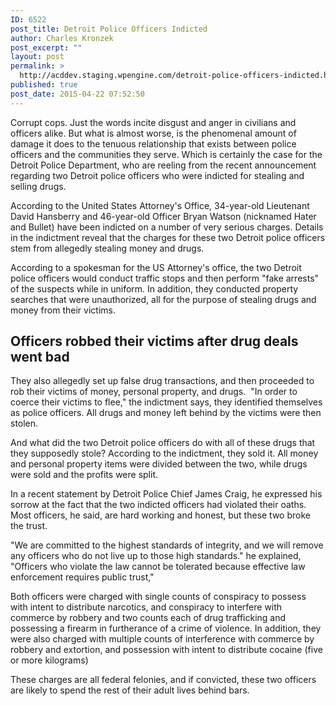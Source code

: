 ```yaml
---
ID: 6522
post_title: Detroit Police Officers Indicted
author: Charles Kronzek
post_excerpt: ""
layout: post
permalink: >
  http://acddev.staging.wpengine.com/detroit-police-officers-indicted.html
published: true
post_date: 2015-04-22 07:52:50
---
```

Corrupt cops. Just the words incite disgust and anger in civilians and officers alike. But what is almost worse, is the phenomenal amount of damage it does to the tenuous relationship that exists between police officers and the communities they serve. Which is certainly the case for the Detroit Police Department, who are reeling from the recent announcement regarding two Detroit police officers who were indicted for stealing and selling drugs.<!--more-->

According to the United States Attorney's Office, 34-year-old Lieutenant David Hansberry and 46-year-old Officer Bryan Watson (nicknamed Hater and Bullet) have been indicted on a number of very serious charges. Details in the indictment reveal that the charges for these two Detroit police officers stem from allegedly stealing money and drugs.

According to a spokesman for the US Attorney's office, the two Detroit police officers would conduct traffic stops and then perform "fake arrests" of the suspects while in uniform. In addition, they conducted property searches that were unauthorized, all for the purpose of stealing drugs and money from their victims.

<h2>Officers robbed their victims after drug deals went bad</h2>

They also allegedly set up false drug transactions, and then proceeded to rob their victims of money, personal property, and drugs.  "In order to coerce their victims to flee," the indictment says, they identified themselves as police officers. All drugs and money left behind by the victims were then stolen.

And what did the two Detroit police officers do with all of these drugs that they supposedly stole? According to the indictment, they sold it. All money and personal property items were divided between the two, while drugs were sold and the profits were split.

In a recent statement by Detroit Police Chief James Craig, he expressed his sorrow at the fact that the two indicted officers had violated their oaths. Most officers, he said, are hard working and honest, but these two broke the trust.

"We are committed to the highest standards of integrity, and we will remove any officers who do not live up to those high standards." he explained, "Officers who violate the law cannot be tolerated because effective law enforcement requires public trust,"

Both officers were charged with single counts of conspiracy to possess with intent to distribute narcotics, and conspiracy to interfere with commerce by robbery and two counts each of drug trafficking and possessing a firearm in furtherance of a crime of violence. In addition, they were also charged with multiple counts of interference with commerce by robbery and extortion, and possession with intent to distribute cocaine (five or more kilograms)

These charges are all federal felonies, and if convicted, these two officers are likely to spend the rest of their adult lives behind bars.